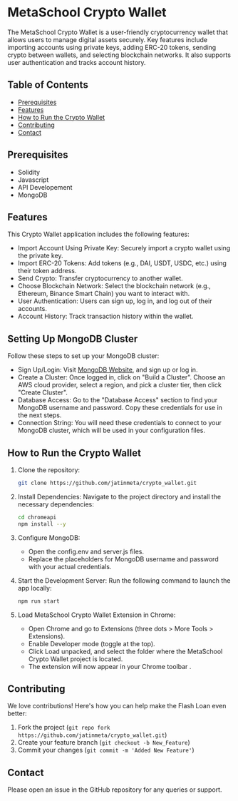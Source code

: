 # MetaSchool Crypto Wallet
The MetaSchool Crypto Wallet is a user-friendly cryptocurrency wallet that allows users to manage digital assets securely. Key features include importing accounts using private keys, adding ERC-20 tokens, sending crypto between wallets, and selecting blockchain networks. It also supports user authentication and tracks account history.


## Table of Contents

- [Prerequisites](#prerequisites)
- [Features](#features)
- [How to Run the Crypto Wallet](#how-to-run-the-crypto-wallet)
- [Contributing](#contributing)
- [Contact](#contact)

## Prerequisites
- Solidity
- Javascript
- API Developement 
- MongoDB

## Features
This Crypto Wallet application includes the following features:

- Import Account Using Private Key: Securely import a crypto wallet using the private key.
- Import ERC-20 Tokens: Add tokens (e.g., DAI, USDT, USDC, etc.) using their token address.
- Send Crypto: Transfer cryptocurrency to another wallet.
- Choose Blockchain Network: Select the blockchain network (e.g., Ethereum, Binance Smart Chain) you want to interact with.
- User Authentication: Users can sign up, log in, and log out of their accounts.
- Account History: Track transaction history within the wallet.


## Setting Up MongoDB Cluster
Follow these steps to set up your MongoDB cluster:

- Sign Up/Login: Visit [MongoDB Website](https://www.mongodb.com/), and sign up or log in.
- Create a Cluster: Once logged in, click on "Build a Cluster". Choose an AWS cloud provider, select a region, and pick a cluster tier, then click "Create Cluster".
- Database Access: Go to the "Database Access" section to find your MongoDB username and password. Copy these credentials for use in the next steps.
- Connection String: You will need these credentials to connect to your MongoDB cluster, which will be used in your configuration files.


## How to Run the Crypto Wallet
1. Clone the repository:
    ```bash
    git clone https://github.com/jatinmeta/crypto_wallet.git
    ```
2. Install Dependencies: Navigate to the project directory and install the necessary dependencies:
    ```bash
    cd chromeapi
    npm install --y
    ```
3. Configure MongoDB:
      - Open the config.env and server.js files.
      - Replace the placeholders for MongoDB username and password with your actual credentials.

4. Start the Development Server: Run the following command to launch the app locally:
    ```bash
    npm run start
    ```
5. Load MetaSchool Crypto Wallet Extension in Chrome:
    - Open Chrome and go to Extensions (three dots > More Tools > Extensions).
    - Enable Developer mode (toggle at the top).
    - Click Load unpacked, and select the folder where the MetaSchool Crypto Wallet project is located.
    - The extension will now appear in your Chrome toolbar .


## Contributing

We love contributions! Here's how you can help make the Flash Loan even better:

1. Fork the project (`git repo fork https://github.com/jatinmeta/crypto_wallet.git`)
2. Create your feature branch (`git checkout -b New_Feature`)
3. Commit your changes (`git commit -m 'Added New Feature'`)

## Contact

Please open an issue in the GitHub repository for any queries or support.
